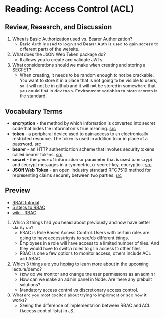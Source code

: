 # Reading: Access Control (ACL)

## Review, Research, and Discussion

1. When is Basic Authorization used vs. Bearer Authorization?
    - Basic Auth is used to login and Bearer Auth is used to gain access to different parts of the website.
1. What does the JSON Web Token package do?
    - It allows you to create and validate JWTs.
1. What considerations should we make when creating and storing a SECRET?
    - When creating, it needs to be random enough to not be crackable. You want to store it in a place that is not going to be visible to users, so it will not be in github and it will not be stored in somewhere that you could find in dev tools. Environment variables to store secrets is the standard.

## Vocabulary Terms

- **encryption** - the method by which information is converted into secret code that hides the information's true meaning. [src](https://searchsecurity.techtarget.com/definition/encryption#:~:text=Encryption%20is%20the%20method%20by,encrypted%20data%20is%20called%20ciphertext.)
- **token** - a peripheral device used to gain access to an electronically restricted resource. The token is used in addition to or in place of a password. [src](https://en.wikipedia.org/wiki/Security_token)
- **bearer** - an HTTP authentication scheme that involves security tokens called bearer tokens. [src](https://swagger.io/docs/specification/authentication/bearer-authentication/)
- **secret** -  the piece of information or parameter that is used to encrypt and decrypt messages in a symmetric, or secret-key, encryption. [src](https://www.techopedia.com/definition/24865/secret-key)
- **JSON Web Token** - an open, industry standard RFC 7519 method for representing claims securely between two parties. [src](https://jwt.io/)

## Preview

- [RBAC tutorial](https://www.youtube.com/watch?v=C4NP8Eon3cA)
- [5 steps to RBAC](https://www.csoonline.com/article/3060780/security/5-steps-to-simple-role-based-access-control.html)
- [wiki - RBAC](https://en.wikipedia.org/wiki/Role-based_access_control)

1. Which 3 things had you heard about previously and now have better clarity on?
    - RBAC is Role Based Access Control. Users with certain roles are going to have access/rights to see/do different things.
    - Employees in a role will have access to a limited number of files. And they would have to switch roles to gain access to other files.
    - RBAC is one a few options to monitor access, others include ACL and ABAC.
1. Which 3 things are you hoping to learn more about in the upcoming lecture/demo?
    - How do we monitor and change the user permissions as an admin?
    - How can we make an admin panel in Node. Are there any prebuilt solutions?
    - Mandatory access control vs discretionary access control.
1. What are you most excited about trying to implement or see how it works?
    - Seeing the difference of implementation between RBAC and ACL (Access control lists) in JS.
